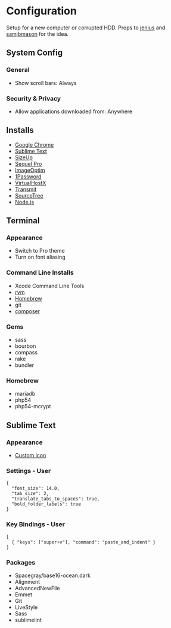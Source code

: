 Configuration
======

Setup for a new computer or corrupted HDD. Props to [jenius](https://github.com/jenius/config) and [samjbmason](https://github.com/samjbmason/config) for the idea.

## System Config

### General

* Show scroll bars: Always

### Security & Privacy

* Allow applications downloaded from: Anywhere

## Installs

* [Google Chrome](https://www.google.com/chrome)
* [Sublime Text](http://www.sublimetext.com)
* [SizeUp](http://www.irradiatedsoftware.com/sizeup)
* [Sequel Pro](http://www.sequelpro.com)
* [ImageOptim](http://imageoptim.com)
* [1Password](https://agilebits.com/onepassword)
* [VirtualHostX](http://clickontyler.com/virtualhostx)
* [Transmit](http://panic.com/transmit)
* [SourceTree](http://www.sourcetreeapp.com)
* [Node.js](http://nodejs.org)

## Terminal

### Appearance

* Switch to Pro theme
* Turn on font aliasing

### Command Line Installs

* Xcode Command Line Tools
* [rvm](http://rvm.io)
* [Homebrew](http://brew.sh)
* git
* [composer](http://getcomposer.org/doc/00-intro.md#globally)

### Gems

* sass
* bourbon
* compass
* rake
* bundler

### Homebrew

* mariadb
* php54
* php54-mcrypt

## Sublime Text

### Appearance

* [Custom icon](http://cl.ly/Lp3Q)

### Settings - User

    {
      "font_size": 14.0,
      "tab_size": 2,
      "translate_tabs_to_spaces": true,
      "bold_folder_labels": true
    }

### Key Bindings - User

    [
      { "keys": ["super+v"], "command": "paste_and_indent" }
    ]

### Packages

* Spacegray/base16-ocean.dark
* Alignment
* AdvancedNewFile
* Emmet
* Git
* LiveStyle
* Sass
* sublimelint
